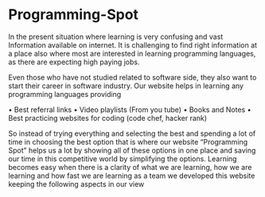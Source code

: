 # Programming-Spot
In the present situation where learning is very confusing and vast Information available on internet. It is challenging to find right information at a place also where most are interested in learning programming languages, as there are expecting high paying jobs. 
                         
Even those who have not studied related to software side, they also want to start their career in software industry. Our website helps in learning any programming languages providing

•	Best referral links
•	Video playlists (From you tube)
•	Books and Notes
•	Best practicing websites for coding (code chef, hacker rank)

So instead of trying everything and selecting the best and spending a lot of time in choosing the best option that is where our website “Programming Spot” helps us a lot by showing all of these options in one place and saving our time in this competitive world by simplifying the options.
Learning becomes easy when there is a clarity of what we are learning, how we are learning and how fast we are learning as a team we developed this website keeping the following aspects in our view
